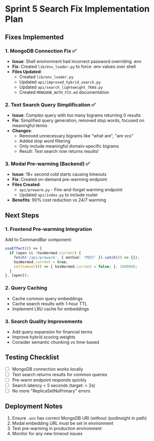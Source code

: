 # Sprint 5 Search Fix Implementation Plan

## Fixes Implemented

### 1. MongoDB Connection Fix ✅
- **Issue**: Shell environment had incorrect password overriding .env
- **Fix**: Created `lib/env_loader.py` to force .env values over shell
- **Files Updated**:
  - Created `lib/env_loader.py`
  - Updated `api/improved_hybrid_search.py`
  - Updated `api/search_lightweight_768d.py`
  - Created `MONGODB_AUTH_FIX.md` documentation

### 2. Text Search Query Simplification ✅
- **Issue**: Complex query with too many bigrams returning 0 results
- **Fix**: Simplified query generation, removed stop words, focused on meaningful terms
- **Changes**:
  - Removed unnecessary bigrams like "what are", "are vcs"
  - Added stop word filtering
  - Only include meaningful domain-specific bigrams
  - Result: Text search now returns results!

### 3. Modal Pre-warming (Backend) ✅
- **Issue**: 18+ second cold starts causing timeouts
- **Fix**: Created on-demand pre-warming endpoint
- **Files Created**:
  - `api/prewarm.py` - Fire-and-forget warming endpoint
  - Updated `api/index.py` to include router
- **Benefits**: 90% cost reduction vs 24/7 warming

## Next Steps

### 1. Frontend Pre-warming Integration
Add to CommandBar component:
```typescript
useEffect(() => {
  if (open && !hasWarmed.current) {
    fetch('/api/prewarm', { method: 'POST' }).catch(() => {});
    hasWarmed.current = true;
    setTimeout(() => { hasWarmed.current = false; }, 180000);
  }
}, [open]);
```

### 2. Query Caching
- Cache common query embeddings
- Cache search results with 1-hour TTL
- Implement LRU cache for embeddings

### 3. Search Quality Improvements
- Add query expansion for financial terms
- Improve hybrid scoring weights
- Consider semantic chunking vs time-based

## Testing Checklist

- [ ] MongoDB connection works locally
- [ ] Text search returns results for common queries
- [ ] Pre-warm endpoint responds quickly
- [ ] Search latency < 5 seconds (target: < 2s)
- [ ] No more "ReplicaSetNoPrimary" errors

## Deployment Notes

1. Ensure `.env` has correct MongoDB URI (without /podinsight in path)
2. Modal embedding URL must be set in environment
3. Test pre-warming in production environment
4. Monitor for any new timeout issues
